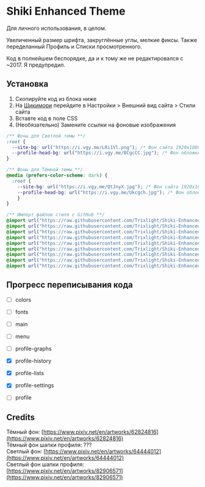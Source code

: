# Shiki Enhanced Theme
Для личного использования, в целом.

Увеличенный размер шрифта, закруглённые углы, мелкие фиксы. Также переделанный Профиль и Списки просмотренного.

Код в полнейшем беспорядке, да и к тому же не редактировался с ~2017. Я предупредил.

## Установка
1. Скопируйте код из блока ниже
2. На [Шикимори](https://shikimori.one) перейдите в Настройки > Внешний вид сайта > Стили сайта
3. Вставте код в поле CSS
4. (Необязательно) Замените ссылки на фоновые изображения

```css
/** Фоны для Светлой темы **/
:root {
  --site-bg: url("https://i.vgy.me/LRi1Vl.png"); /* Фон сайта 1920x1080 */
  --profile-head-bg: url("https://i.vgy.me/BCgcCC.jpg"); /* Фон обложки профиля 1200x250 */
}

/** Фоны для Тёмной темы **/
@media (prefers-color-scheme: dark) {
  :root {
  	--site-bg: url("https://i.vgy.me/QtJnyX.jpg"); /* Фон сайта 1920x1080 */
  	--profile-head-bg: url("https://i.vgy.me/Ukcgch.jpg"); /* Фон обложки профиля 1200x250 */
	}
}

/** Импорт файлов стиля с GitHub **/
@import url("https://raw.githubusercontent.com/Trixlight/Shiki-Enhanced/main/style/colors.css");
@import url("https://raw.githubusercontent.com/Trixlight/Shiki-Enhanced/main/style/fonts.css");
@import url("https://raw.githubusercontent.com/Trixlight/Shiki-Enhanced/main/style/main.css");
@import url("https://raw.githubusercontent.com/Trixlight/Shiki-Enhanced/main/style/menu.css");
@import url("https://raw.githubusercontent.com/Trixlight/Shiki-Enhanced/main/style/profile-graphs.css");
@import url("https://raw.githubusercontent.com/Trixlight/Shiki-Enhanced/main/style/profile-history.css");
@import url("https://raw.githubusercontent.com/Trixlight/Shiki-Enhanced/main/style/profile-lists.css");
@import url("https://raw.githubusercontent.com/Trixlight/Shiki-Enhanced/main/style/profile-settings.css");
@import url("https://raw.githubusercontent.com/Trixlight/Shiki-Enhanced/main/style/profile.css");
```

## Прогресс переписывания кода
- [ ] colors  
- [ ] fonts
- [ ] main
- [ ] menu
- [ ] profile-graphs
- [x] profile-history
- [x] profile-lists
- [x] profile-settings
- [ ] profile


## Credits
Тёмный фон: [https://www.pixiv.net/en/artworks/62824816](https://www.pixiv.net/en/artworks/62824816)   
Тёмный фон шапки профиля: ???   
Светлый фон: [https://www.pixiv.net/en/artworks/64444012](https://www.pixiv.net/en/artworks/64444012)  
Светлый фон шапки профиля: [https://www.pixiv.net/en/artworks/82906571](https://www.pixiv.net/en/artworks/82906571)
